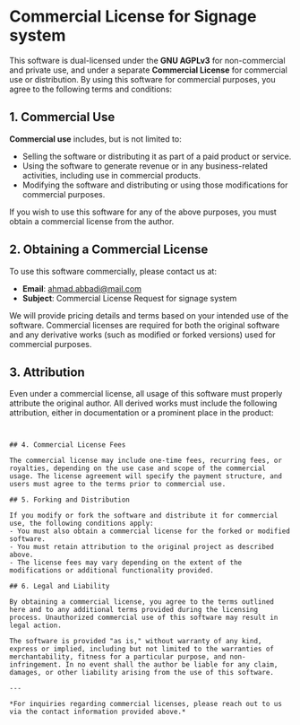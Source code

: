 # Commercial License for Signage system

This software is dual-licensed under the **GNU AGPLv3** for non-commercial and private use, and under a separate **Commercial License** for commercial use or distribution. By using this software for commercial purposes, you agree to the following terms and conditions:

## 1. Commercial Use

**Commercial use** includes, but is not limited to:
- Selling the software or distributing it as part of a paid product or service.
- Using the software to generate revenue or in any business-related activities, including use in commercial products.
- Modifying the software and distributing or using those modifications for commercial purposes.

If you wish to use this software for any of the above purposes, you must obtain a commercial license from the author.

## 2. Obtaining a Commercial License

To use this software commercially, please contact us at:

- **Email**: ahmad.abbadi@mail.com
- **Subject**: Commercial License Request for signage system

We will provide pricing details and terms based on your intended use of the software. Commercial licenses are required for both the original software and any derivative works (such as modified or forked versions) used for commercial purposes.

## 3. Attribution

Even under a commercial license, all usage of this software must properly attribute the original author. All derived works must include the following attribution, either in documentation or a prominent place in the product:
~~~This product includes software developed by [Project's GitHub URL]).~~~


## 4. Commercial License Fees

The commercial license may include one-time fees, recurring fees, or royalties, depending on the use case and scope of the commercial usage. The license agreement will specify the payment structure, and users must agree to the terms prior to commercial use.

## 5. Forking and Distribution

If you modify or fork the software and distribute it for commercial use, the following conditions apply:
- You must also obtain a commercial license for the forked or modified software.
- You must retain attribution to the original project as described above.
- The license fees may vary depending on the extent of the modifications or additional functionality provided.

## 6. Legal and Liability

By obtaining a commercial license, you agree to the terms outlined here and to any additional terms provided during the licensing process. Unauthorized commercial use of this software may result in legal action.

The software is provided "as is," without warranty of any kind, express or implied, including but not limited to the warranties of merchantability, fitness for a particular purpose, and non-infringement. In no event shall the author be liable for any claim, damages, or other liability arising from the use of this software.

---

*For inquiries regarding commercial licenses, please reach out to us via the contact information provided above.*
